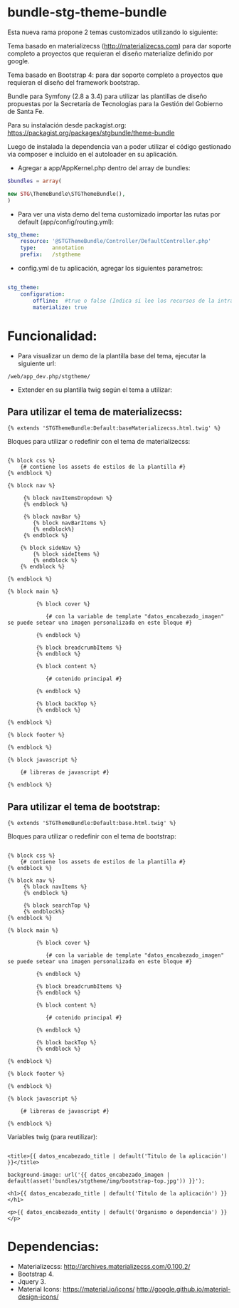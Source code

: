 # bundle-stg-theme-bundle

Esta nueva rama propone 2 temas customizados utilizando lo siguiente:

Tema basado en materializecss (http://materializecss.com) para dar soporte completo a proyectos que requieran el diseño materialize definido por google.

Tema basado en Bootstrap 4: para dar soporte completo a proyectos que requieran el diseño del framework bootstrap.


Bundle para Symfony (2.8 a 3.4) para utilizar las plantillas de diseño propuestas por la Secretaría de Tecnologías para la Gestión del Gobierno de Santa Fe.

Para su instalación desde packagist.org: https://packagist.org/packages/stgbundle/theme-bundle

Luego de instalada la dependencia van a poder utilizar el código gestionado via composer e incluido en el autoloader en su aplicación.

- Agregar a app/AppKernel.php dentro del array de bundles:

```php
$bundles = array(

new STG\ThemeBundle\STGThemeBundle(),
)
```

- Para ver una vista demo del tema customizado importar las rutas por default (app/config/routing.yml):

```yml
stg_theme:
    resource: '@STGThemeBundle/Controller/DefaultController.php'
    type:     annotation
    prefix:   /stgtheme
```

- config.yml de tu aplicación, agregar los siguientes parametros:

```yml

stg_theme:
    configuration:
        offline:  #true o false (Indica si lee los recursos de la intranet de gobierno o de servidores cdn externos).
        materialize: true

```
Funcionalidad:
=============

- Para visualizar un demo de la plantilla base del tema, ejecutar la siguiente url:

```
/web/app_dev.php/stgtheme/
```

- Extender en su plantilla twig según el tema a utilizar: 

Para utilizar el tema de materializecss:
---------------------------------------

```twig
{% extends 'STGThemeBundle:Default:baseMaterializecss.html.twig' %}
```

Bloques para utilizar o redefinir con el tema de materializecss:

```twig

{% block css %}
    {# contiene los assets de estilos de la plantilla #}
{% endblock %}

{% block nav %}

     {% block navItemsDropdown %}
     {% endblock %}
     
     {% block navBar %}
        {% block navBarItems %}
        {% endblock%}
     {% endblock %}

    {% block sideNav %}
        {% block sideItems %}
        {% endblock %}        
    {% endblock %}
     
{% endblock %}

{% block main %}
    
         {% block cover %}
         
            {# con la variable de template "datos_encabezado_imagen" se puede setear una imagen personalizada en este bloque #}
         
         {% endblock %}
    
         {% block breadcrumbItems %}                                 
         {% endblock %}
         
         {% block content %}        
         
            {# cotenido principal #}
         
         {% endblock %}
         
         {% block backTop %}         
         {% endblock %}
    
{% endblock %}

{% block footer %}

{% endblock %}

{% block javascript %}

    {# libreras de javascript #}

{% endblock %}

```


Para utilizar el tema de bootstrap:
-----------------------------------

```twig
{% extends 'STGThemeBundle:Default:base.html.twig' %}
```


Bloques para utilizar o redefinir con el tema de bootstrap:

```twig

{% block css %}
    {# contiene los assets de estilos de la plantilla #}
{% endblock %}

{% block nav %}
     {% block navItems %}
     {% endblock %}
     
     {% block searchTop %}     
     {% endblock%}
{% endblock %}

{% block main %}
    
         {% block cover %}
         
            {# con la variable de template "datos_encabezado_imagen" se puede setear una imagen personalizada en este bloque #}
         
         {% endblock %}
    
         {% block breadcrumbItems %}                                 
         {% endblock %}
         
         {% block content %}        
         
            {# cotenido principal #}
         
         {% endblock %}
         
         {% block backTop %}         
         {% endblock %}
    
{% endblock %}

{% block footer %}

{% endblock %}

{% block javascript %}

    {# libreras de javascript #}

{% endblock %}

```

Variables twig (para reutilizar):

```twig

<title>{{ datos_encabezado_title | default('Titulo de la aplicación') }}</title>

background-image: url('{{ datos_encabezado_imagen |  default(asset('bundles/stgtheme/img/bootstrap-top.jpg')) }}');

<h1>{{ datos_encabezado_title | default('Titulo de la aplicación') }}</h1>

<p>{{ datos_encabezado_entity | default('Organismo o dependencia') }}</p>

```

Dependencias:
============

- Materializecss: http://archives.materializecss.com/0.100.2/
- Bootstrap 4.
- Jquery 3.
- Material Icons: https://material.io/icons/ http://google.github.io/material-design-icons/
